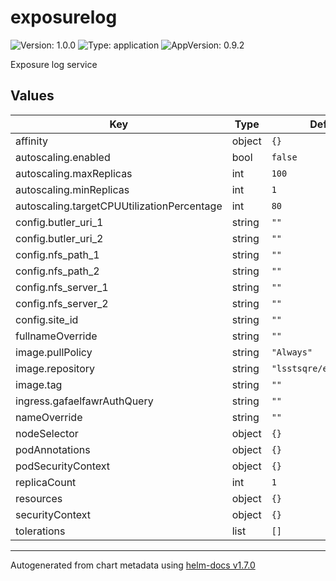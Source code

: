 # exposurelog

![Version: 1.0.0](https://img.shields.io/badge/Version-1.0.0-informational?style=flat-square) ![Type: application](https://img.shields.io/badge/Type-application-informational?style=flat-square) ![AppVersion: 0.9.2](https://img.shields.io/badge/AppVersion-0.9.2-informational?style=flat-square)

Exposure log service

## Values

| Key | Type | Default | Description |
|-----|------|---------|-------------|
| affinity | object | `{}` |  |
| autoscaling.enabled | bool | `false` |  |
| autoscaling.maxReplicas | int | `100` |  |
| autoscaling.minReplicas | int | `1` |  |
| autoscaling.targetCPUUtilizationPercentage | int | `80` |  |
| config.butler_uri_1 | string | `""` |  |
| config.butler_uri_2 | string | `""` |  |
| config.nfs_path_1 | string | `""` |  |
| config.nfs_path_2 | string | `""` |  |
| config.nfs_server_1 | string | `""` |  |
| config.nfs_server_2 | string | `""` |  |
| config.site_id | string | `""` |  |
| fullnameOverride | string | `""` |  |
| image.pullPolicy | string | `"Always"` |  |
| image.repository | string | `"lsstsqre/exposurelog"` |  |
| image.tag | string | `""` |  |
| ingress.gafaelfawrAuthQuery | string | `""` |  |
| nameOverride | string | `""` |  |
| nodeSelector | object | `{}` |  |
| podAnnotations | object | `{}` |  |
| podSecurityContext | object | `{}` |  |
| replicaCount | int | `1` |  |
| resources | object | `{}` |  |
| securityContext | object | `{}` |  |
| tolerations | list | `[]` |  |

----------------------------------------------
Autogenerated from chart metadata using [helm-docs v1.7.0](https://github.com/norwoodj/helm-docs/releases/v1.7.0)
